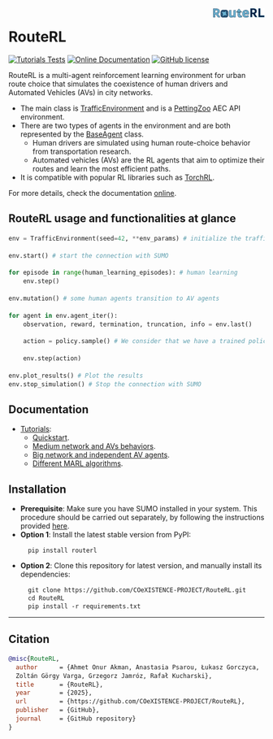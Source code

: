 <img src="docs/_static/logo.png" align="right" width="20%"/>

# RouteRL

[![Tutorials Tests](https://github.com/COeXISTENCE-PROJECT/RouteRL/actions/workflows/test_tutorials.yml/badge.svg)](https://github.com/COeXISTENCE-PROJECT/RouteRL/tree/main/notebooks)
[![Online Documentation](https://github.com/COeXISTENCE-PROJECT/RouteRL/actions/workflows/documentation.yml/badge.svg)](https://coexistence-project.github.io/RouteRL/)
[![GitHub license](https://img.shields.io/badge/license-MIT-blue.svg)](https://github.com/COeXISTENCE-PROJECT/RouteRL/blob/main/LICENSE.txt)

<!-- start intro -->

RouteRL is a multi-agent reinforcement learning environment for urban route choice that simulates the coexistence of human drivers and Automated Vehicles (AVs) in city networks. 

- The main class is [TrafficEnvironment](https://github.com/COeXISTENCE-PROJECT/RouteRL/blob/main/routerl/environment/environment.py) and is a [PettingZoo](https://pettingzoo.farama.org/index.html) AEC API environment.
- There are two types of agents in the environment and are both represented by the [BaseAgent](https://github.com/COeXISTENCE-PROJECT/RouteRL/blob/3d2ca55e4474eee062f161c42f47a212b3936377/routerl/environment/agent.py#L14) class.
  - Human drivers are simulated using human route-choice behavior from transportation research.
  - Automated vehicles (AVs) are the RL agents that aim to optimize their routes and learn the most efficient paths.
- It is compatible with popular RL libraries such as [TorchRL](https://pytorch.org/rl/stable/tutorials/torchrl_demo.html).

<!-- end intro -->

For more details, check the documentation [online](https://coexistence-project.github.io/RouteRL/).

## RouteRL usage and functionalities at glance

```python
env = TrafficEnvironment(seed=42, **env_params) # initialize the traffic environment

env.start() # start the connection with SUMO

for episode in range(human_learning_episodes): # human learning 
    env.step()

env.mutation() # some human agents transition to AV agents

for agent in env.agent_iter():
    observation, reward, termination, truncation, info = env.last()

    action = policy.sample() # We consider that we have a trained policy

    env.step(action)
 
env.plot_results() # Plot the results
env.stop_simulation() # Stop the connection with SUMO
```


## Documentation


* [Tutorials](https://github.com/COeXISTENCE-PROJECT/RouteRL/tree/main/tutorials):
  * [Quickstart](https://github.com/COeXISTENCE-PROJECT/RouteRL/tree/main/tutorials/1_Quickstart_TraffficEnvironment_Introduction).
  * [Medium network and AVs behaviors](https://github.com/COeXISTENCE-PROJECT/RouteRL/tree/main/tutorials/2_MediumNetwork_AVsBehaviors_TorchRL_CollaborativeAlgorithms).
  * [Big network and independent AV agents](https://github.com/COeXISTENCE-PROJECT/RouteRL/tree/main/tutorials/3_BiggerNetwork_IndependentAgents).
  * [Different MARL algorithms](https://github.com/COeXISTENCE-PROJECT/RouteRL/tree/main/tutorials/4_CsomorNetwork_DifferentMARLAlgorithms).


## Installation

<!-- start installation -->

- **Prerequisite**: Make sure you have SUMO installed in your system. This procedure should be carried out separately, by following the instructions provided [here](https://sumo.dlr.de/docs/Installing/index.html).
- **Option 1**: Install the latest stable version from PyPI:  
  ```
    pip install routerl
  ```
- **Option 2**: Clone this repository for latest version, and manually install its dependencies: 
  ```
    git clone https://github.com/COeXISTENCE-PROJECT/RouteRL.git
    cd RouteRL
    pip install -r requirements.txt
  ```
 
<!-- end installation -->  


----------------

## Citation

```bibtex
@misc{RouteRL,
  author      = {Ahmet Onur Akman, Anastasia Psarou, Łukasz Gorczyca, 
  Zoltán Görgy Varga, Grzegorz Jamróz, Rafał Kucharski},
  title       = {RouteRL},
  year        = {2025},
  url         = {https://github.com/COeXISTENCE-PROJECT/RouteRL},
  publisher   = {GitHub},
  journal     = {GitHub repository}
}
```

